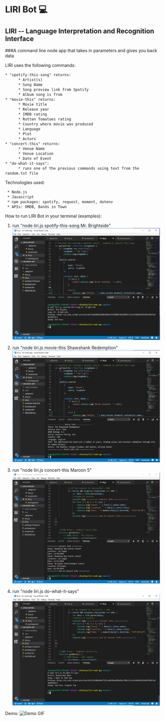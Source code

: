 # LIRI Bot  :computer:

## LIRI -- Language Interpretation and Recognition Interface

###A command line node app that takes in parameters and gives you back data

LIRI uses the following commands:
    
    * "spotify-this-song" returns:
          * Artist(s)
          * Song Name
          * Song preview link from Spotify
          * Album song is from
    * "movie-this" returns:
          * Movie title
          * Release year
          * IMDB rating
          * Rotten Tomatoes rating
          * Country where movie was produced
          * Language
          * Plot
          * Actors
    * "concert-this" returns:
          * Venue Name
          * Venue Location
          * Date of Event
    * "do-what-it-says":
          * runs one of the previous commands using text from the random.txt file
        
 
 Technologies used:
  
     * Node.js
     * Javascript
     * npm packages: spotify, request, moment, dotenv
     * APIs: OMDB, Bands in Town
     
 How to run LIRI Bot in your terminal (examples):
 
 1. run "node liri.js spotify-this-song Mr. Brightside"
 ![spotify-screenshot](images/Liri-Bot-spotify-2.PNG)
 
 2. run "node liri.js movie-this Shawshank Redemption"
 ![movie-screenshot](images/Liri-Bot-movie-2.PNG)
 
 3. run "node liri.js concert-this Maroon 5"
 ![concert-screenshot](images/Liri-Bot-concert-2.PNG)
 
 4. run "node liri.js do-what-it-says"
 ![do-what-screenshot](images/Liri-Bot-do-what-2.PNG)

Demo:
![Demo GIF](https://giphy.com/embed/MnEMZtsDtPhnJsBdYR)
 
 
 
 
 
 
    

  
